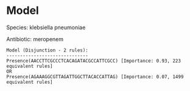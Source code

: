 
# Model

Species: klebsiella pneumoniae

Antibiotic: meropenem

```
Model (Disjunction - 2 rules):
------------------------------
Presence(AACCTTCGCCCTCACAGATACGCCATTCGCC) [Importance: 0.93, 223 equivalent rules]
OR
Presence(AGAAAGGCGTTAGATTGGCTTACACCATTAG) [Importance: 0.07, 1499 equivalent rules]

```

